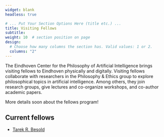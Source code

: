 ```yaml
---
widget: blank
headless: true

# ... Put Your Section Options Here (title etc.) ...
title: Visiting Fellows
subtitle:
weight: 10  # section position on page
design:
  # Choose how many columns the section has. Valid values: 1 or 2.
  columns: "2"
---
```


The Eindhoven Center for the Philosophy of Artificial Intelligence brings visiting fellows to Eindhoven physically and digitally. Visiting fellows collaborate with researchers in the Philosophy & Ethics group to explore philosophical topics in artificial intelligence. Among others, they join research groups, give lectures and co-organize workshops, and co-author academic papers.

More details soon about the fellows program!

## Current fellows

- [Tarek R. Besold](http://tarekbesold.com)